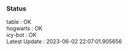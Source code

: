 ### Status


table : OK  
hogwarts : OK  
icy-bot : OK  
Latest Update : 2023-06-02 22:07:01.905656
